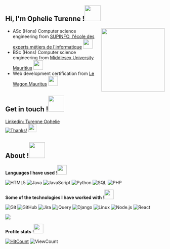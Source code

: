 <body>
  <h2> Hi, I'm Ophelie Turenne !<img src="https://media.giphy.com/media/3FJcVn6tgFcP8LjwYW/giphy.gif" width="50"></h2>
  <img align='right' src="https://media.giphy.com/media/ieyl9zmCjO4b4t6qoY/giphy.gif" width="200">
  
  <ul>
    <li>ASc (Hons) Computer science engineering from <a href="https://www.supinfo.com/">SUPINFO, l'école des experts métiers de l'informatique</a>  <img src="https://media.giphy.com/media/fYSnHlufseco8Fh93Z/giphy.gif" width="30"></li>
    <li>BSc (Hons) Computer science engineering from <a href="https://www.middlesex.mu/">Middlesex University Mauritius</a>  <img src="https://media.giphy.com/media/fYSnHlufseco8Fh93Z/giphy.gif" width="30"></li>
    <li>Web development certification from <a href="https://www.lewagon.com/mauritius">Le Wagon Mauritus</a>  <img src="https://media.giphy.com/media/WUlplcMpOCEmTGBtBW/giphy.gif" width="30"></li>
  </ul>
  <h2>Get in touch !<img src="https://media.giphy.com/media/iheHlN4Nju7Qdz1bqt/giphy.gif" width="50"></h2>
  
[Linkedin: Turenne Ophelie](https://www.linkedin.com/in/turenne-marie-stella-ophelie/)</br>
[![Thanks!](https://img.shields.io/badge/Take%20a%20look%20at%20my%20CV-!-1EAEDB.svg)](https://ophelieturenne.github.io/ophelie-turenne-cv/)
<img src="https://media3.giphy.com/media/KbrAHtkbVHvE7KqGA5/giphy.gif?cid=ecf05e47bxs8lz6cptxq00142bjfdss9t3nxgfhjesr9nk87&rid=giphy.gif&ct=s" width="25">

<h2>About !<img src="https://media.giphy.com/media/4ghFaV46spBjq/giphy.gif" width="50"></h2>
</body>

**Languages I have used** !<img src="https://media.giphy.com/media/RtnhWRcOVTWg875gn0/giphy.gif" width="30">

![HTML5](https://img.shields.io/badge/-HTML5-000000?style=flat&logo=HTML5)
![Java](https://img.shields.io/badge/-Java-000000?style=flat&logo=Java&logoColor=007396)
![JavaScript](https://img.shields.io/badge/-JavaScript-000000?style=flat&logo=javascript)
![Python](https://img.shields.io/badge/-Python-000000?style=flat&logo=python)
![SQL](https://img.shields.io/badge/-SQL-000000?style=flat&logo=MySQL)
![PHP](https://img.shields.io/badge/-PHP-000000?style=flat&logo=php)

**Some of the technologies I have worked with** !<img src="https://media.giphy.com/media/RtnhWRcOVTWg875gn0/giphy.gif" width="30">

![Git](https://img.shields.io/badge/-Git-000000?style=flat&logo=git&logoColor=F05032)
![GitHub](https://img.shields.io/badge/-GitHub-000000?style=flat&logo=github&logoColor=FFFFFF)
![Jira](https://img.shields.io/badge/-Jira-000000?style=flat&logo=jira-software&logoColor=white&logoColor=0052CC)
![jQuery](https://img.shields.io/badge/-jQuery-000000?style=flat&logo=jQuery&logoColor=0769AD)
![Django](https://img.shields.io/badge/-Django-000000?style=flat&logo=django)
![Linux](https://img.shields.io/badge/-Linux-000000?style=flat&logo=linux&logoColor=FCC624)
![Node.js](https://img.shields.io/badge/-Node.js-000000?style=flat&logo=node.js&logoColor=339933)
![React](https://img.shields.io/badge/-React-000000?style=flat&logo=React&logoColor=61DAFB)

<img src="https://github-readme-stats.vercel.app/api/top-langs/?username=ophelieturenne&count_private=true&theme=dracula"></br>

**Profile stats** !<img src="https://media.giphy.com/media/RtnhWRcOVTWg875gn0/giphy.gif" width="30">

[![HitCount](http://hits.dwyl.com/ophelieturenne/ophelieturenne.svg)](http://hits.dwyl.com/ophelieturenne/ophelieturenne) ![ViewCount](https://views.whatilearened.today/views/github/ophelieturenne/ophelieturenne.svg)
